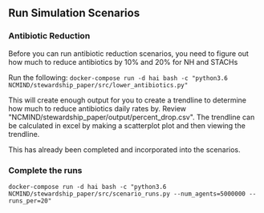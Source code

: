 ## Run Simulation Scenarios

### Antibiotic Reduction

Before you can run antibiotic reduction scenarios, you need to figure out how much to reduce antibiotics by 10% and 20% for NH and STACHs

Run the following:
```docker-compose run -d hai bash -c "python3.6 NCMIND/stewardship_paper/src/lower_antibiotics.py"```

This will create enough output for you to create a trendline to determine how much to reduce antibiotics daily rates by. Review "NCMIND/stewardship_paper/output/percent_drop.csv". The trendline can be calculated in excel by making a scatterplot plot and then viewing the trendline. 

This has already been completed and incorporated into the scenarios.


### Complete the runs
`docker-compose run -d hai bash -c "python3.6 NCMIND/stewardship_paper/src/scenario_runs.py --num_agents=5000000 --runs_per=20"`
